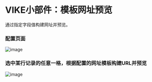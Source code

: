 # VIKE小部件：模板网址预览

通过指定字段值构建网址并预览。

### 配置页面
![image](https://github.com/sqkkyzx/vika_TemplateUrlPreview/assets/77138105/70205b93-9796-4964-97f6-8a3b4687cfb4)


### 选中某行记录的任意一格，根据配置的网址模板构建URL并预览
![image](https://github.com/sqkkyzx/vika_TemplateUrlPreview/assets/77138105/342032e1-54d8-4778-a6b5-0ccf23bdd7e6)
